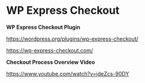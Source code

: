 # WP Express Checkout
<strong>WP Express Checkout Plugin</strong>

https://wordpress.org/plugins/wp-express-checkout/

https://wp-express-checkout.com/

<strong>Checkout Process Overview Video</strong>

https://www.youtube.com/watch?v=jdeZcs-90DY
